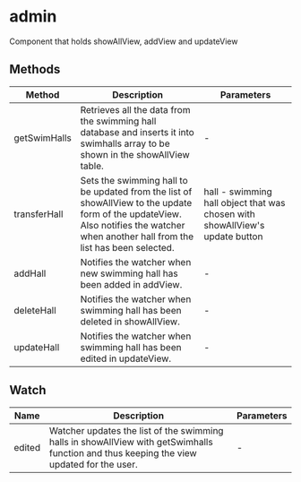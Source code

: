 # admin

Component that holds showAllView, addView and updateView

## Methods

<!-- @vuese:admin:methods:start -->
|Method|Description|Parameters|
|---|---|---|
|getSwimHalls|Retrieves all the data from the swimming hall database and inserts it into swimhalls array to be shown in the showAllView table.|-|
|transferHall|Sets the swimming hall to be updated from the list of showAllView to the update form of the updateView. Also notifies the watcher when another hall from the list has been selected.|hall - swimming hall object that was chosen with showAllView's update button|
|addHall|Notifies the watcher when new swimming hall has been added in addView.|-|
|deleteHall|Notifies the watcher when swimming hall has been deleted in showAllView.|-|
|updateHall|Notifies the watcher when swimming hall has been edited in updateView.|-|

<!-- @vuese:admin:methods:end -->


## Watch

<!-- @vuese:admin:watch:start -->
|Name|Description|Parameters|
|---|---|---|
|edited|Watcher updates the list of the swimming halls in showAllView with getSwimhalls function and thus keeping the view updated for the user.|-|

<!-- @vuese:admin:watch:end -->


